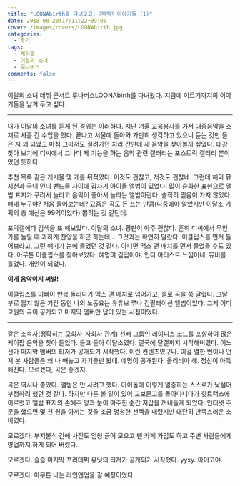 ```yaml
---
title: "LOONAbirth를 다녀오고; 관련된 이야기들 (1)"
date: 2018-08-20T17:11:22+09:00
cover: /images/covers/LOONAbirth.jpg
categories:
  - 후기
tags:
  - 케이팝
  - 이달의 소녀
  - 루나버스
comments: false
---
```


 이달의 소녀 데뷔 콘서트 루나버스<span class="ruby">LOONAbirth</span>를 다녀왔다. 지금에 이르기까지의 이야기들을 남겨 두고 싶다.

---

 내가 이달의 소녀를 듣게 된 경위는 이러하다. 지난 겨울 교육봉사를 가서 대중음악을 소재로 사흘 간 수업을 했다. 끝나고 서울에 돌아와 가만히 생각하고 있으니 듣는 것만 들은 지 꽤 되었고 마침 그마저도 질려가던 차라 간만에 새 음악을 찾아볼까 싶었다. 대강 찾아 보기에 디씨에서 그나마 제 기능을 하는 음악 관련 갤러리는 포스트락 갤러리 뿐이었던 듯하다.
 
 추천 목록 같은 게시물 몇 개를 뒤적였다. 이것도 괜찮고, 저것도 괜찮네. 그런데 해외 뮤지션과 국내 인디 밴드들 사이에 갑자기 아이돌 앨범이 있었다. 많이 순화한 표현으로 앨범 표지가 구려서 놀라고 음악이 좋아서 놀라는 앨범이란다. 솔직히 믿음이 가지 않았다. 얘네 누구야? 처음 들어보는데? 요즘은 곡도 돈 쓰는 만큼(나중에야 알았지만 이달소 기획의 총 예산은 99억이었다) 뽑히는 것 같던데.

 포락갤에다 검색을 또 해보았다. 이달의 소녀. 평판이 아주 괜찮다. 흔히 디씨에서 무언가를 놀릴 때 과하게 찬양을 하곤 하는데... 그것과는 확연히 달랐다. 이클립스를 먼저 들어보라고, 그런 얘기가 눈에 들었던 것 같다. 아니면 맥스 앤 매치를 먼저 들었을 수도 있다. 아무튼 이클립스를 찾아보았다. 예명이 김립이야. 인디 아티스트 느낌이네. 뮤비를 틀었다. 개안이 되었다.
 
 __이게 음악이지 씨벌!__

 이클립스를 이빠이 반복 돌리다가 맥스 앤 매치로 넘어가고, 솔로 곡을 쭉 달렸다. 그날 부로 짧지 않은 기간 동안 나의 노동요는 유튜브 루나 컴필레이션 앨범이었다. 그게 이미 고원의 곡이 공개되고 마지막 멤버만 남아 있는 시점이었다.

---

 같은 소속사(정확히는 모회사-자회사 관계) 선배 그룹인 레이디스 코드를 포함하여 많은 케이팝 음악을 찾아 들었다. 돌고 돌아 이달소였다. 결국에 달갤까지 시작해버렸다. 어느 샌가 마지막 멤버의 티저가 공개되기 시작했다. 이런 컨텐츠였구나. 이걸 열한 번이나 먼저 본 사람들은 왜 나 빼놓고 자기들만 봤대. 예명이 공개된다. 올리비아 혜. 정신이 아득해진다. 모르겠다, 곡은 좋겠지.

 곡은 역시나 좋았다. 앨범은 안 사려고 했다. 아이돌에 이렇게 열중하는 스스로가 낯설어 부정하려 했던 것 같다. 하지만 다른 볼 일이 있어 교보문고를 돌아다니다가 핫트랙스에 이르렀고 앨범 표지의 손혜주 양과 눈이 마주친 순간 지갑을 꺼내들게 되었다. 인터넷 주문을 했으면 몇 천 원을 아끼는 것을 조금 멍청한 선택을 내렸지만 대단히 만족스러운 소비였다.

 모르겠다. 부지불식 간에 사진도 엄청 긁어 모으고 팬 카페 가입도 하고 주변 사람들에게 영업까지 하게 되어 버렸다.

 모르겠다. 슬슬 마지막 프리데뷔 유닛의 티저가 공개되기 시작했다. yyxy. 아이고야.

 모르겠다. 아무튼 나는 라인앤업을 갈 예정이었다.
